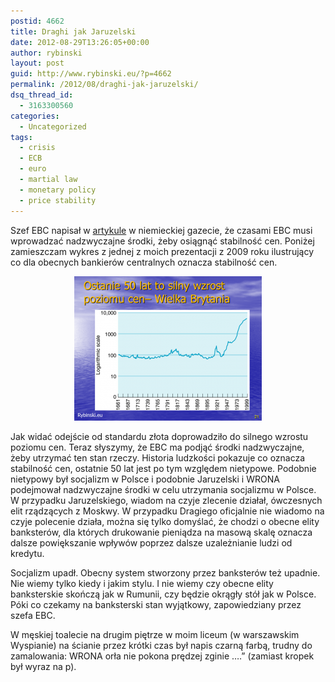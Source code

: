 ```yaml
---
postid: 4662
title: Draghi jak Jaruzelski
date: 2012-08-29T13:26:05+00:00
author: rybinski
layout: post
guid: http://www.rybinski.eu/?p=4662
permalink: /2012/08/draghi-jak-jaruzelski/
dsq_thread_id:
  - 3163300560
categories:
  - Uncategorized
tags:
  - crisis
  - ECB
  - euro
  - martial law
  - monetary policy
  - price stability
---
```

Szef EBC napisał w [artykule](http://www.obserwatorfinansowy.pl/dispatches/draghi-ebc-moze-wprowadzac-nadzwyczajne-srodki/) w niemieckiej gazecie, że czasami EBC musi wprowadzać nadzwyczajne środki, żeby osiągnąć stabilność cen. Poniżej zamieszczam wykres z jednej z moich prezentacji z 2009 roku ilustrujący co dla obecnych bankierów centralnych oznacza stabilność cen.

<p style="text-align: center;">
  <a href="/uploads/2012/08/Inflacja_400_lat.png"><img class="size-medium wp-image-4665 aligncenter" title="Inflacja_400_lat" src="/uploads/2012/08/Inflacja_400_lat-300x231.png" alt="" width="300" height="231" /></a>
</p>

Jak widać odejście od standardu złota doprowadziło do silnego wzrostu poziomu cen. Teraz słyszymy, że EBC ma podjąć środki nadzwyczajne, żeby utrzymać ten stan rzeczy. Historia ludzkości pokazuje co oznacza stabilność cen, ostatnie 50 lat jest po tym względem nietypowe. Podobnie nietypowy był socjalizm w Polsce i podobnie Jaruzelski i WRONA podejmował nadzwyczajne środki w celu utrzymania socjalizmu w Polsce. W przypadku Jaruzelskiego, wiadom na czyje zlecenie działał, ówczesnych elit rządzących z Moskwy. W przypadku Dragiego oficjalnie nie wiadomo na czyje polecenie działa, można się tylko domyślać, że chodzi o obecne elity banksterów, dla których drukowanie pieniądza na masową skalę oznacza dalsze powiększanie wpływów poprzez dalsze uzależnianie ludzi od kredytu.

Socjalizm upadł. Obecny system stworzony przez banksterów też upadnie. Nie wiemy tylko kiedy i jakim stylu. I nie wiemy czy obecne elity banksterskie skończą jak w Rumunii, czy będzie okrągły stół jak w Polsce. Póki co czekamy na banksterski stan wyjątkowy, zapowiedziany przez szefa EBC.

W męskiej toalecie na drugim piętrze w moim liceum (w warszawskim Wyspianie) na ścianie przez krótki czas był napis czarną farbą, trudny do zamalowania: WRONA orła nie pokona prędzej zginie ….” (zamiast kropek był wyraz na p).

 
